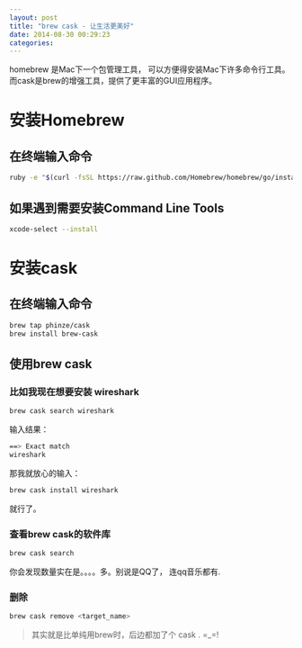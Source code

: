 ```yaml
---
layout: post
title: "brew cask - 让生活更美好"
date: 2014-08-30 00:29:23
categories:
---
```


homebrew 是Mac下一个包管理工具， 可以方便得安装Mac下许多命令行工具。
而cask是brew的增强工具，提供了更丰富的GUI应用程序。

# 安装Homebrew

## 在终端输入命令
```sh
ruby -e "$(curl -fsSL https://raw.github.com/Homebrew/homebrew/go/install)"
```
## 如果遇到需要安装Command Line Tools
<!-- more -->
```sh
xcode-select --install
```

# 安装cask

## 在终端输入命令
```sh
brew tap phinze/cask
brew install brew-cask
```

## 使用brew cask

### 比如我现在想要安装 wireshark

```sh
brew cask search wireshark
```
输入结果：
```sh
==> Exact match
wireshark
```
那我就放心的输入：
```sh
brew cask install wireshark
```
就行了。

### 查看brew cask的软件库
```sh
brew cask search
```
你会发现数量实在是。。。。多。别说是QQ了， 连qq音乐都有.

### 删除
```sh
brew cask remove <target_name>
```

> 其实就是比单纯用brew时，后边都加了个 cask . =_=!

